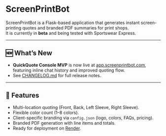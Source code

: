 # ScreenPrintBot

ScreenPrintBot is a Flask-based application that generates instant screen-printing quotes and branded PDF summaries for print shops.  
It is currently in **beta** and being tested with Sportswear Express.

---

## 🆕 What’s New
- **QuickQuote Console MVP** is now live at [app.screenprintbot.com](https://app.screenprintbot.com), featuring inline chat history and improved quoting flow.  
- See [CHANGELOG.md](./CHANGELOG.md) for full release notes.

---

## 🚀 Features
- Multi-location quoting (Front, Back, Left Sleeve, Right Sleeve).
- Flexible color count (1–8 colors).
- Client-specific branding via `config.json` (logo, colors, FAQs, pricing).
- Branded PDF generation with line items and totals.
- Ready for deployment on [Render](https://render.com).